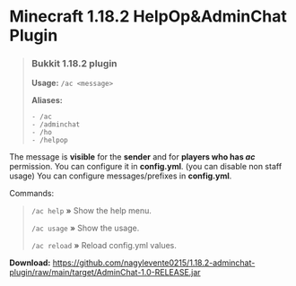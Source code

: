 # Minecraft 1.18.2 HelpOp&AdminChat Plugin

> ### **Bukkit 1.18.2 plugin**
> **Usage:** `/ac <message>`
> 
> **Aliases:**
> ```
> - /ac
> - /adminchat
> - /ho
> - /helpop
> ```

The message is **visible** for the **sender** and for **players who has *ac*** permission. 
You can configure it in **config.yml**. (you can disable non staff usage)
You can configure messages/prefixes in **config.yml**.

Commands:
> `/ac help` **»** Show the help menu.
> 
> `/ac usage` **»** Show the usage.
>
> `/ac reload` **»** Reload config.yml values.

**Download:** https://github.com/nagylevente0215/1.18.2-adminchat-plugin/raw/main/target/AdminChat-1.0-RELEASE.jar
